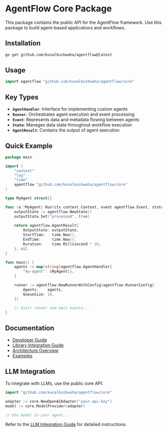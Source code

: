 # AgentFlow Core Package

This package contains the public API for the AgentFlow framework. Use this package to build agent-based applications and workflows.

## Installation

```bash
go get github.com/kunalkushwaha/agentflow@latest
```

## Usage

```go
import agentflow "github.com/kunalkushwaha/agentflow/core"
```

## Key Types

- **`AgentHandler`**: Interface for implementing custom agents
- **`Runner`**: Orchestrates agent execution and event processing
- **`Event`**: Represents data and metadata flowing between agents
- **`State`**: Manages data state throughout workflow execution
- **`AgentResult`**: Contains the output of agent execution

## Quick Example

```go
package main

import (
    "context"
    "log"
    "time"
    agentflow "github.com/kunalkushwaha/agentflow/core"
)

type MyAgent struct{}

func (a *MyAgent) Run(ctx context.Context, event agentflow.Event, state agentflow.State) (agentflow.AgentResult, error) {
    outputState := agentflow.NewState()
    outputState.Set("processed", true)
    
    return agentflow.AgentResult{
        OutputState: outputState,
        StartTime:   time.Now(),
        EndTime:     time.Now(),
        Duration:    time.Millisecond * 10,
    }, nil
}

func main() {
    agents := map[string]agentflow.AgentHandler{
        "my-agent": &MyAgent{},
    }

    runner := agentflow.NewRunnerWithConfig(agentflow.RunnerConfig{
        Agents:    agents,
        QueueSize: 10,
    })

    // Start runner and emit events...
}
```

## Documentation

- [Developer Guide](../docs/DevGuide.md)
- [Library Integration Guide](../docs/agentflow_library_integration.md)
- [Architecture Overview](../docs/Architecture.md)
- [Examples](../examples/README.md)

## LLM Integration

To integrate with LLMs, use the public core API:

```go
import "github.com/kunalkushwaha/agentflow/core"

adapter := core.NewOpenAIAdapter("your-api-key")
model := core.ModelProvider(adapter)

// Use model in your agent...
```

Refer to the [LLM Integration Guide](../docs/LLMIntegration.md) for detailed instructions.
